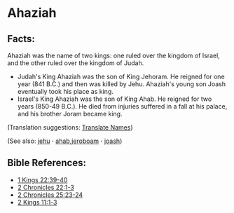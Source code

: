 # Ahaziah #

## Facts: ##

Ahaziah was the name of two kings: one ruled over the kingdom of Israel, and the other ruled over the kingdom of Judah.

* Judah's King Ahaziah was the son of King Jehoram. He reigned for one year (841 B.C.) and then was killed by Jehu. Ahaziah's young son Joash eventually took his place as king.
* Israel's King Ahaziah was the son of King Ahab. He reigned for two years (850-49 B.C.). He died from injuries suffered in a fall at his palace, and his brother Joram became king.

(Translation suggestions: [Translate Names](https://git.door43.org/Door43/en-ta-translate-vol1/src/master/content/translate_names.md))

(See also: [jehu](../other/jehu.md) **·** [ahab](../other/ahab.md),[jeroboam](../other/jeroboam.md) **·** [joash](../other/joash.md))

## Bible References: ##

* [1 Kings 22:39-40](https://door43.org/en/bible/notes/1ki/22/39)
* [2 Chronicles 22:1-3](https://door43.org/en/bible/notes/2ch/22/01)
* [2 Chronicles 25:23-24](https://door43.org/en/bible/notes/2ch/25/23)
* [2 Kings 11:1-3](https://door43.org/en/bible/notes/2ki/11/01)

